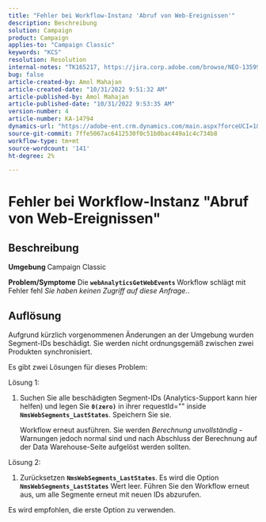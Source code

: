 ```yaml
---
title: "Fehler bei Workflow-Instanz 'Abruf von Web-Ereignissen'"
description: Beschreibung
solution: Campaign
product: Campaign
applies-to: "Campaign Classic"
keywords: "KCS"
resolution: Resolution
internal-notes: "TK165217, https://jira.corp.adobe.com/browse/NEO-13599"
bug: false
article-created-by: Amol Mahajan
article-created-date: "10/31/2022 9:51:32 AM"
article-published-by: Amol Mahajan
article-published-date: "10/31/2022 9:53:35 AM"
version-number: 4
article-number: KA-14794
dynamics-url: "https://adobe-ent.crm.dynamics.com/main.aspx?forceUCI=1&pagetype=entityrecord&etn=knowledgearticle&id=87914594-0159-ed11-9561-6045bd006079"
source-git-commit: 7ffe5067ac6412530f0c51b0bac449a1c4c734b8
workflow-type: tm+mt
source-wordcount: '141'
ht-degree: 2%

---
```


# Fehler bei Workflow-Instanz &quot;Abruf von Web-Ereignissen&quot;

## Beschreibung

<b>Umgebung </b>
Campaign Classic


<b>Problem/Symptome</b>
Die <b>`webAnalyticsGetWebEvents` </b>Workflow schlägt mit Fehler fehl *Sie haben keinen Zugriff auf diese Anfrage.*.


## Auflösung


Aufgrund kürzlich vorgenommenen Änderungen an der Umgebung wurden Segment-IDs beschädigt. Sie werden nicht ordnungsgemäß zwischen zwei Produkten synchronisiert.

Es gibt zwei Lösungen für dieses Problem:

Lösung 1:

1. Suchen Sie alle beschädigten Segment-IDs (Analytics-Support kann hier helfen) und legen Sie <b>`0(zero)`</b> in ihrer requestId=&quot;&quot; inside <b>`NmsWebSegments_LastStates`</b>. Speichern Sie sie.

   Workflow erneut ausführen. Sie werden *Berechnung unvollständig* -Warnungen jedoch normal sind und nach Abschluss der Berechnung auf der Data Warehouse-Seite aufgelöst werden sollten.


Lösung 2:

1. Zurücksetzen <b>`NmsWebSegments_LastStates`</b>. Es wird die Option <b>`NmsWebSegments_LastStates`</b> Wert leer. Führen Sie den Workflow erneut aus, um alle Segmente erneut mit neuen IDs abzurufen.




Es wird empfohlen, die erste Option zu verwenden.
